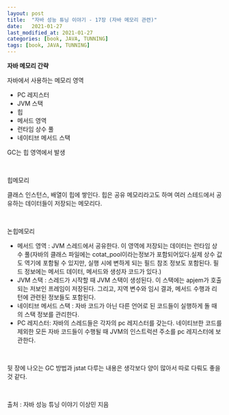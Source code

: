 ```yaml
---
layout: post
title:  "자바 성능 튜닝 이야기 - 17장 (자바 메모리 관련)"
date:   2021-01-27
last_modified_at: 2021-01-27
categories: [book, JAVA, TUNNING]
tags: [book, JAVA, TUNNING]
---
```


**자바 메모리 간략**

자바에서 사용하는 메모리 영역

- PC 레지스터
- JVM 스택
- 힙
- 메서드 영역
- 런타임 상수 풀
- 네이티브 메서드 스택

GC는 힙 영역에서 발생

<br/>

힙메모리

클래스 인스턴스, 배열이 힙에 쌓인다. 힙은 공유 메모리라고도 하며 여러 스테드에서 공유하는 데이터들이 저장되는 메모리다.

<br/>

논힙메모리

- 메서드 영역 : JVM 스레드에서 공유한다. 이 영역에 저장되는 데이터는 런타임 상수 풀(자바의 클래스 파일에는 cotat_pool이라는정보가 포함되어있다.실제 상수 값도 역기에 포함될 수 있지만, 실행 시에 변하게 되는 필드 참조 정보도 포함된다. 필드 정보에는 메서드 데이터, 메서드와 생성자 코드가 있다.)
- JVM 스택 : 스레드가 시작할 때 JVM 스택이 생성된다. 이 스택에는 apjem가 호출되는 저보인 프레임이 저장된다. 그리고, 지역 변수와 임시 결과, 메서드 수행과 리턴에 관련된 정보들도 포함된다.
- 네이티브 메서드 스택 : 자바 코드가 아닌 다른 언어로 된 코드들이 실행하게 돌 때의 스택 정보를 관리한다.
- PC 레지스터: 자바의 스레드들은 각자의 pc 레지스터를 갖는다. 네이티브한 코드를 제외한 모든 자바 코드들이 수행될 때 JVM의 인스트럭션 주소를 pc 레지스터에 보관한다.

<br/>

뒷 장에 나오는 GC 방법과 jstat 다루는 내용은 생각보다 양이 많아서 따로 다뤄도 좋을것 같다. 

<br/>

출처 : 자바 성능 튜닝 이야기 이상민 지음

<br/>